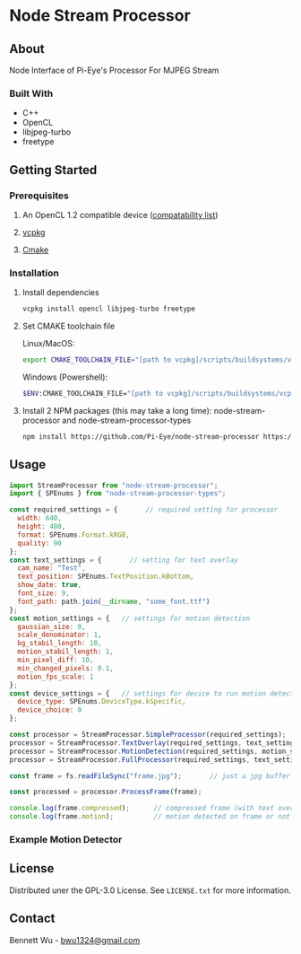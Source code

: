 # Node Stream Processor

## About

Node Interface of Pi-Eye's Processor For MJPEG Stream

### Built With

* C++
* OpenCL
* libjpeg-turbo
* freetype

## Getting Started

### Prerequisites

1. An OpenCL 1.2 compatible device ([compatability list](https://www.khronos.org/conformance/adopters/conformant-products/opencl))

2. [vcpkg](https://vcpkg.io/en/index.html)

3. [Cmake](https://cmake.org/)

### Installation

1. Install dependencies
    ```sh
    vcpkg install opencl libjpeg-turbo freetype
    ```

2. Set CMAKE toolchain file

    Linux/MacOS:
      ```sh
      export CMAKE_TOOLCHAIN_FILE="[path to vcpkg]/scripts/buildsystems/vcpkg.cmake"
      ```
    Windows (Powershell):
      ```sh
      $ENV:CMAKE_TOOLCHAIN_FILE="[path to vcpkg]/scripts/buildsystems/vcpkg.cmake"
      ```
    
3. Install 2 NPM packages (this may take a long time): node-stream-processor and node-stream-processor-types
    ```sh
    npm install https://github.com/Pi-Eye/node-stream-processor https://github.com/Pi-Eye/node-stream-processor-types
    ```
## Usage

  ```js
import StreamProcessor from "node-stream-processor";
import { SPEnums } from "node-stream-processor-types";

const required_settings = {       // required setting for processor
    width: 640,
    height: 480,
    format: SPEnums.Format.kRGB,
    quality: 90
  };
  const text_settings = {       // setting for text overlay
    cam_name: "Test",
    text_position: SPEnums.TextPosition.kBottom,
    show_date: true,
    font_size: 9,
    font_path: path.join(__dirname, "some_font.ttf")
  };
  const motion_settings = {   // settings for motion detection
    gaussian_size: 0,
    scale_denominator: 1,
    bg_stabil_length: 10,
    motion_stabil_length: 1,
    min_pixel_diff: 10,
    min_changed_pixels: 0.1,
    motion_fps_scale: 1
  };
  const device_settings = {   // settings for device to run motion detection on
    device_type: SPEnums.DeviceType.kSpecific,
    device_choice: 0
  };

  const processor = StreamProcessor.SimpleProcessor(required_settings);                                           // Does nothing but recompress jpeg
  processor = StreamProcessor.TextOverlay(required_settings, text_settings);                                      // Overlays text
  processor = StreamProcessor.MotionDetection(required_settings, motion_settings, device_settings);               // Detects motion
  processor = StreamProcessor.FullProcessor(required_settings, text_settings, motion_settings, device_settings);  // Overlays text and detects motion

  const frame = fs.readFileSync("frame.jpg");       // just a jpg buffer

  const processed = processor.ProcessFrame(frame);

  console.log(frame.compressed);      // compressed frame (with text overlay if enabled)
  console.log(frame.motion);          // motion detected on frame or not
  ```

### Example Motion Detector


## License

Distributed uner the GPL-3.0 License. See `LICENSE.txt` for more information.

## Contact

Bennett Wu - bwu1324@gmail.com